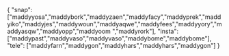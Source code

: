 {
  "snap":  ["maddyyosa","maddybork","maddyzaen","maddyfacy","maddyprek","maddyiko","maddyjes","maddywoun","maddyaqwe","maddyfees","maddyyory","maddyasqw","maddyopp","maddyoom ","maddyrork"],
  "insta": ["maddypast","maddyvaso","maddyvaso","maddybome","maddybome"],
  "tele":  ["maddyfarn","maddygon","maddyhars","maddyhars","maddygon"]
}
